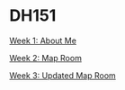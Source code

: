 # DH151
[Week 1: About Me](Week1/aboutme.html)

[Week 2: Map Room](Week2/index.html)

[Week 3: Updated Map Room](Week3/index.html)
